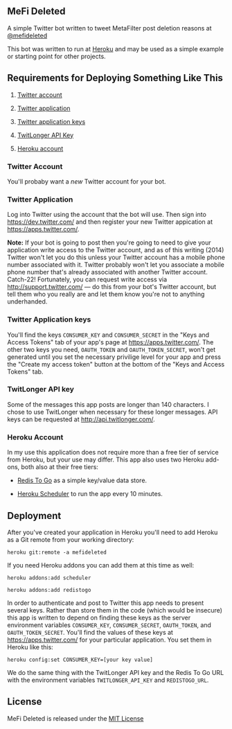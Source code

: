 ## MeFi Deleted

A simple Twitter bot written to tweet MetaFilter post deletion reasons at [@mefideleted](https://twitter.com/mefideleted)

This bot was written to run at [Heroku](http://heroku.com/) and may be used as a simple example or starting point for other projects.

## Requirements for Deploying Something Like This

1) [Twitter account](#twitter-account)

2) [Twitter application](#twitter-application)

3) [Twitter application keys](#twitter-application-keys)

4) [TwitLonger API Key](#twitlonger-api-key)

5) [Heroku account](#heroku-account)

### Twitter Account

You'll probaby want a _new_ Twitter account for your bot.

### Twitter Application

Log into Twitter using the account that the bot will use. Then sign into https://dev.twitter.com/ and then register your new Twitter appication at https://apps.twitter.com/.

**Note:** If your bot is going to post then you're going to need to give your application write access to the Twitter account, and as of this writing (2014) Twitter won't let you do this unless your Twitter account has a mobile phone number associated with it. Twitter probably won't let you associate a mobile phone number that's already associated with another Twitter account. Catch-22! Fortunately, you can request write access via http://support.twitter.com/ — do this from your bot's Twitter account, but tell them who you really are and let them know you're not to anything underhanded.

### Twitter Application keys

You'll find the keys `CONSUMER_KEY` and `CONSUMER_SECRET` in the "Keys and Access Tokens" tab of your app's page at https://apps.twitter.com/. The other two keys you need, `OAUTH_TOKEN` and `OAUTH_TOKEN_SECRET`, won't get generated until you set the necessary privilige level for your app and press the "Create my access token" button at the bottom of the "Keys and Access Tokens" tab.

### TwitLonger API key

Some of the messages this app posts are longer than 140 characters. I chose to use TwitLonger when necessary for these longer messages. API keys can be requested at http://api.twitlonger.com/. 

### Heroku Account

In my use this application does not require more than a free tier of service from Heroku, but your use may differ. This app also uses two Heroku add-ons, both also at their free tiers:

- [Redis To Go](https://addons.heroku.com/redistogo) as a simple key/value data store.

- [Heroku Scheduler](https://addons.heroku.com/scheduler) to run the app every 10 minutes.

## Deployment

After you've created your application in Heroku you'll need to add Heroku as a Git remote from your working directory: 

    heroku git:remote -a mefideleted

If you need Heroku addons you can add them at this time as well: 

    heroku addons:add scheduler

    heroku addons:add redistogo

In order to authenticate and post to Twitter this app needs to present several keys. Rather than store them in the code (which would be insecure) this app is written to depend on finding these keys as the server environment variables `CONSUMER_KEY`, `CONSUMER_SECRET`, `OAUTH_TOKEN`, and `OAUTH_TOKEN_SECRET`. You'll find the values of these keys at https://apps.twitter.com/ for your particular application. You set them in Heroku like this:

    heroku config:set CONSUMER_KEY=[your key value]

We do the same thing with the TwitLonger API key and the Redis To Go URL with the environment variables `TWITLONGER_API_KEY` and `REDISTOGO_URL`.

## License

MeFi Deleted is released under the [MIT License](http://www.opensource.org/licenses/MIT)